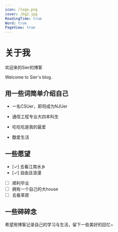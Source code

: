 ```yaml
---
icon: /logo.png
cover: /bg2.jpg
ReadingTime: true
Word: true
PageView: true
---
```


# 关于我

欢迎来的Sier的博客

Welcome to Sier's blog.

## 用一些词简单介绍自己

- 一名CSUer，即将成为NJUer

- 通信工程专业大四本科生

- 吃吃吃是我的最爱

- 酷爱生活

## 一些愿望

- [✓] 去看江南水乡
- [✓] 自由且浪漫
- [ ] 顺利毕业
- [ ] 拥有一个自己的大house
- [ ] 去看草原

## 一些碎碎念

希望用博客记录自己的学习与生活，留下一些美好的回忆~